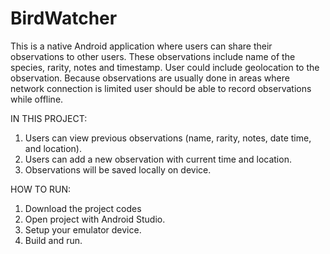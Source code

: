 # BirdWatcher

This is a native Android application where users can share their observations to
other users. These observations include name of the species, rarity, notes and timestamp. User
could include geolocation to the observation. Because observations are usually done in
areas where network connection is limited user should be able to record observations while offline.

IN THIS PROJECT:
1. Users can view previous observations (name, rarity, notes, date time, and location).
2. Users can add a new observation with current time and location.
3. Observations will be saved locally on device.

HOW TO RUN:
1. Download the project codes
2. Open project with Android Studio.
3. Setup your emulator device.
4. Build and run.

